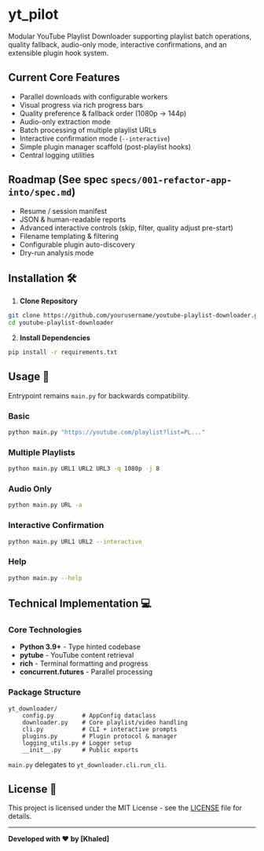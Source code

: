 # yt_pilot

Modular YouTube Playlist Downloader supporting playlist batch operations, quality fallback, audio-only mode, interactive confirmations, and an extensible plugin hook system.

## Current Core Features

- Parallel downloads with configurable workers
- Visual progress via rich progress bars
- Quality preference & fallback order (1080p → 144p)
- Audio-only extraction mode
- Batch processing of multiple playlist URLs
- Interactive confirmation mode (`--interactive`)
- Simple plugin manager scaffold (post-playlist hooks)
- Central logging utilities

## Roadmap (See spec `specs/001-refactor-app-into/spec.md`)
- Resume / session manifest
- JSON & human-readable reports
- Advanced interactive controls (skip, filter, quality adjust pre-start)
- Filename templating & filtering
- Configurable plugin auto-discovery
- Dry-run analysis mode

## Installation 🛠️

1. **Clone Repository**
```bash
git clone https://github.com/yourusername/youtube-playlist-downloader.git
cd youtube-playlist-downloader
```

2. **Install Dependencies**
```bash
pip install -r requirements.txt
```

## Usage 🚀

Entrypoint remains `main.py` for backwards compatibility.

### Basic
```bash
python main.py "https://youtube.com/playlist?list=PL..."
```

### Multiple Playlists
```bash
python main.py URL1 URL2 URL3 -q 1080p -j 8
```

### Audio Only
```bash
python main.py URL -a
```

### Interactive Confirmation
```bash
python main.py URL1 URL2 --interactive
```

### Help
```bash
python main.py --help
```

## Technical Implementation 💻

### Core Technologies
- **Python 3.9+** - Type hinted codebase
- **pytube** - YouTube content retrieval
- **rich** - Terminal formatting and progress
- **concurrent.futures** - Parallel processing

### Package Structure
```
yt_downloader/
    config.py        # AppConfig dataclass
    downloader.py    # Core playlist/video handling
    cli.py           # CLI + interactive prompts
    plugins.py       # Plugin protocol & manager
    logging_utils.py # Logger setup
    __init__.py      # Public exports
```

`main.py` delegates to `yt_downloader.cli.run_cli`.


## License 📄

This project is licensed under the MIT License - see the [LICENSE](LICENSE) file for details.

---

**Developed with ❤️ by [Khaled]**


